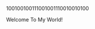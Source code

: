 100100100111001001110010010100
<br>

  Welcome To My World!


<!---
Brans25/Brans25 is a ✨ special ✨ repository because its `README.md` (this file) appears on your GitHub profile.
You can click the Preview link to take a look at your changes.
--->
